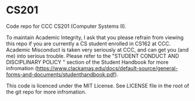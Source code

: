 # CS201

Code repo for CCC CS201 (Computer Systems II).

To maintain Academic Integrity, I ask that you please refrain from viewing this
repo if you are currently a CS student enrolled in CS162 at CCC. Academic 
Misconduct is taken very seriously at CCC, and can get you (and me) into serious
trouble. Please refer to the "STUDENT CONDUCT AND DISCIPLINARY POLICY " section 
of the Student Handbook for more infromation 
(https://www.clackamas.edu/docs/default-source/general-forms-and-documents/studenthandbook.pdf).

This code is licenced under the MIT License. See LICENSE file in the root of the git repo for more infromation.